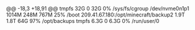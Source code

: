 
@@ -18,3 +18,91 @@ tmpfs                                  32G     0   32G   0% /sys/fs/cgroup
/dev/nvme0n1p1                       1014M  248M  767M  25% /boot
209.41.67.180:/opt/minecraft/backup2  1.9T  1.8T   64G  97% /opt/backups
tmpfs                                 6.3G     0  6.3G   0% /run/user/0



  














